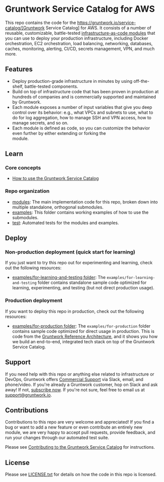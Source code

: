 # Gruntwork Service Catalog for AWS

This repo contains the code for the https://gruntwork.io/service-catalog/[Gruntwork Service Catalog] for AWS. It 
consists of a number of reusable, customizable, battle-tested [infrastructure-as-code modules](/modules) that you can 
use to deploy your production infrastructure, including Docker orchestration, EC2 orchestration, load balancing, 
networking, databases, caches, monitoring, alerting, CI/CD, secrets management, VPN, and much more. 




## Features

* Deploy production-grade infrastructure in minutes by using off-the-shelf, battle-tested components.
* Build on top of infrastructure code that has been proven in production at hundreds of companies and is commercially
  supported and maintained by Gruntwork.
* Each module exposes a number of input variables that give you deep control over its behavior: e.g., what VPCs and
  subnets to use, what to do for log aggregation, how to manage SSH and VPN access, how to manage secrets, and so on.
* Each module is defined as code, so you can customize the behavior even further by either extending or forking the  
  module.



## Learn

### Core concepts

* [How to use the Gruntwork Service Catalog](https://gruntwork.io/guides/foundations/how-to-use-gruntwork-service-catallog/)

### Repo organization

* [modules](/modules): The main implementation code for this repo, broken down into multiple standalone, orthogonal submodules.
* [examples](/examples): This folder contains working examples of how to use the submodules.
* [test](/test): Automated tests for the modules and examples.



## Deploy

### Non-production deployment (quick start for learning)

If you just want to try this repo out for experimenting and learning, check out the following resources:

* [examples/for-learning-and-testing folder](/examples/for-learning-and-testing): The
  `examples/for-learning-and-testing` folder contains standalone sample code optimized for learning, experimenting, and
  testing (but not direct production usage).

### Production deployment

If you want to deploy this repo in production, check out the following resources:

* [examples/for-production folder](/examples/for-production): The `examples/for-production` folder contains sample
  code optimized for direct usage in production. This is code from the [Gruntwork Reference
  Architecture](https://gruntwork.io/reference-architecture/), and it shows you how we build an end-to-end, integrated
  tech stack on top of the Gruntwork Service Catalog.




## Support

If you need help with this repo or anything else related to infrastructure or DevOps, Gruntwork offers
[Commercial Support](https://gruntwork.io/support/) via Slack, email, and phone/video. If you're already a Gruntwork
customer, hop on Slack and ask away! If not, [subscribe now](https://www.gruntwork.io/pricing/). If you're not sure,
feel free to email us at [support@gruntwork.io](mailto:support@gruntwork.io).




## Contributions

Contributions to this repo are very welcome and appreciated! If you find a bug or want to add a new feature or even
contribute an entirely new module, we are very happy to accept pull requests, provide feedback, and run your changes
through our automated test suite.

Please see [Contributing to the Gruntwork Service 
Catalog](https://gruntwork.io/guides/foundations/how-to-use-gruntwork-service-catalog/#contributing-to-the-gruntwork-service-catalog)
for instructions.




## License

Please see [LICENSE.txt](LICENSE.txt) for details on how the code in this repo is licensed.
